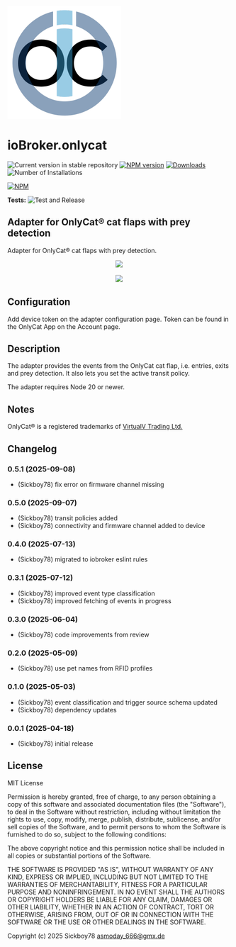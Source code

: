 ![Logo](admin/onlycat.png)

# ioBroker.onlycat

![Current version in stable repository](https://iobroker.live/badges/onlycat-stable.svg)
[![NPM version](https://img.shields.io/npm/v/iobroker.onlycat.svg)](https://www.npmjs.com/package/iobroker.onlycat)
[![Downloads](https://img.shields.io/npm/dm/iobroker.onlycat.svg)](https://www.npmjs.com/package/iobroker.onlycat)
![Number of Installations](https://iobroker.live/badges/onlycat-installed.svg)


[![NPM](https://nodei.co/npm/iobroker.onlycat.png?downloads=true)](https://nodei.co/npm/iobroker.onlycat/)

**Tests:** ![Test and Release](https://github.com/Author/ioBroker.onlycat/workflows/Test%20and%20Release/badge.svg)

## Adapter for OnlyCat® cat flaps with prey detection

Adapter for OnlyCat® cat flaps with prey detection.

<p align="center">
  <img src="/admin/onlycat-flap.webp" />
</p>
<p align="center">
  <img style="max-width: 300px" src="/admin/screenshot.jpg" />
</p>

## Configuration

Add device token on the adapter configuration page.
Token can be found in the OnlyCat App on the Account page.

## Description

The adapter provides the events from the OnlyCat cat flap, i.e. entries, exits and prey detection.
It also lets you set the active transit policy.

The adapter requires Node 20 or newer.

## Notes

OnlyCat® is a registered trademarks of [VirtualV Trading Ltd.](https://www.onlycat.com/)

## Changelog

### 0.5.1 (2025-09-08)

* (Sickboy78) fix error on firmware channel missing

### 0.5.0 (2025-09-07)

* (Sickboy78) transit policies added
* (Sickboy78) connectivity and firmware channel added to device

### 0.4.0 (2025-07-13)

* (Sickboy78) migrated to iobroker eslint rules

### 0.3.1 (2025-07-12)

* (Sickboy78) improved event type classification
* (Sickboy78) improved fetching of events in progress

### 0.3.0 (2025-06-04)

* (Sickboy78) code improvements from review

### 0.2.0 (2025-05-09)

* (Sickboy78) use pet names from RFID profiles

### 0.1.0 (2025-05-03)

* (Sickboy78) event classification and trigger source schema updated
* (Sickboy78) dependency updates

### 0.0.1 (2025-04-18)

* (Sickboy78) initial release

## License

MIT License

Permission is hereby granted, free of charge, to any person obtaining a copy
of this software and associated documentation files (the "Software"), to deal
in the Software without restriction, including without limitation the rights
to use, copy, modify, merge, publish, distribute, sublicense, and/or sell
copies of the Software, and to permit persons to whom the Software is
furnished to do so, subject to the following conditions:

The above copyright notice and this permission notice shall be included in all
copies or substantial portions of the Software.

THE SOFTWARE IS PROVIDED "AS IS", WITHOUT WARRANTY OF ANY KIND, EXPRESS OR
IMPLIED, INCLUDING BUT NOT LIMITED TO THE WARRANTIES OF MERCHANTABILITY,
FITNESS FOR A PARTICULAR PURPOSE AND NONINFRINGEMENT. IN NO EVENT SHALL THE
AUTHORS OR COPYRIGHT HOLDERS BE LIABLE FOR ANY CLAIM, DAMAGES OR OTHER
LIABILITY, WHETHER IN AN ACTION OF CONTRACT, TORT OR OTHERWISE, ARISING FROM,
OUT OF OR IN CONNECTION WITH THE SOFTWARE OR THE USE OR OTHER DEALINGS IN THE
SOFTWARE.

Copyright (c) 2025 Sickboy78 <asmoday_666@gmx.de>